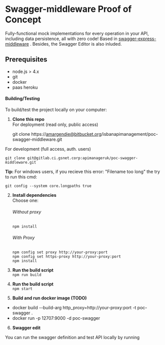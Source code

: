 Swagger-middleware Proof of Concept
=============

Fully-functional mock implementations for every operation in your API, including data persistence, all with zero code! Based in [swagger-express-middleware](https://www.npmjs.com/package/swagger-express-middleware) . Besides, the Swagger Editor is also inluded.


Prerequisites
-------------

* node.js > 4.x
* git
* docker
* paas heroku

#### Building/Testing
To build/test the project locally on your computer:

1. **Clone this repo**<br>
For deployment (read only, public access)

    git clone https://amargendie@bitbucket.org/isbanapimanagement/poc-swagger-middleware.git

For development (full access, auth. users)

    git clone git@gitlab.ci.gsnet.corp:apimanageruk/poc-swagger-middleware.git


**Tip:** For windows users, if you recieve this error: "Filename too long" the try to run this cmd:

    git config --system core.longpaths true
  
  

2. **Install dependencies**<br>
Choose one:

    ###### Without proxy
    `npm install` <br>

    ###### With Proxy
    `npm config set proxy http://your-proxy:port` <br>
    `npm config set https-proxy http://your-proxy:port` <br>
    `npm install`

    
    

3. **Run the build script**<br>
`npm run build`


4. **Run the build script**<br>
`npm start`


5. **Build and run docker image (TODO)**


* docker build --build-arg http_proxy=http://your-proxy:port -t poc-swagger .
* docker run -p 12707:9000 -d poc-swagger


6. **Swagger edit**

You can run the swagger definition and test API locally by running
